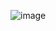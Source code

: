 ![image](https://user-images.githubusercontent.com/72512204/163903954-27b6ddbf-90dd-4e20-b1e2-5d6073f783ea.png)